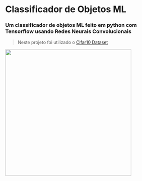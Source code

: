 <h1> Classificador de Objetos ML </h1>

<h3> Um classificador de objetos ML feito em python com Tensorflow usando Redes Neurais Convolucionais </h3>


> Neste projeto foi utilizado o [Cifar10 Dataset](https://www.cs.toronto.edu/~kriz/cifar-10-python.tar.gz)

<img src='https://cdn.discordapp.com/attachments/930273894487703562/995412872840630294/unknown.png' width=400 heigth=400/>
